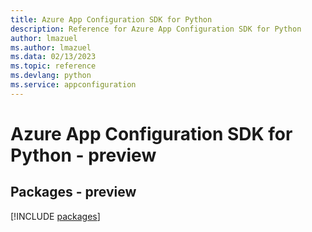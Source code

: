 ```yaml
---
title: Azure App Configuration SDK for Python
description: Reference for Azure App Configuration SDK for Python
author: lmazuel
ms.author: lmazuel
ms.data: 02/13/2023
ms.topic: reference
ms.devlang: python
ms.service: appconfiguration
---
```

# Azure App Configuration SDK for Python - preview
## Packages - preview
[!INCLUDE [packages](app-configuration-index.md)]